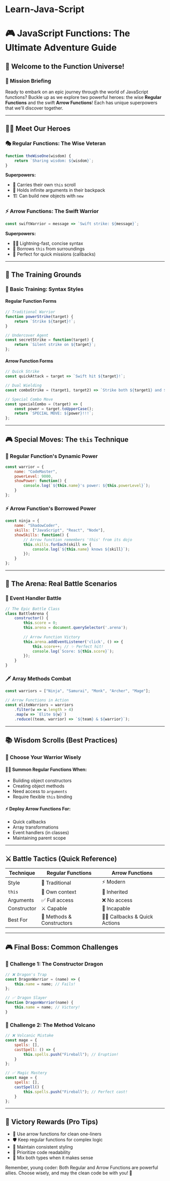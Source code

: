 # Learn-Java-Script

# 🎮 JavaScript Functions: The Ultimate Adventure Guide

## 🌟 Welcome to the Function Universe!

### 🎯 Mission Briefing
Ready to embark on an epic journey through the world of JavaScript functions? Buckle up as we explore two powerful heroes: the wise **Regular Functions** and the swift **Arrow Functions**! Each has unique superpowers that we'll discover together.

---

## 🦸‍♂️ Meet Our Heroes

### 🎭 Regular Functions: The Wise Veteran
```javascript
function theWiseOne(wisdom) {
    return `Sharing wisdom: ${wisdom}`;
}
```
**Superpowers:**
- 📜 Carries their own `this` scroll
- 🎒 Holds infinite arguments in their backpack
- 🏗️ Can build new objects with `new`

### ⚡ Arrow Functions: The Swift Warrior
```javascript
const swiftWarrior = message => `Swift strike: ${message}`;
```
**Superpowers:**
- 🏃‍♂️ Lightning-fast, concise syntax
- 🔗 Borrows `this` from surroundings
- 🎯 Perfect for quick missions (callbacks)

---

## 🏰 The Training Grounds

### 💫 Basic Training: Syntax Styles

#### Regular Function Forms
```javascript
// Traditional Warrior
function powerStrike(target) {
    return `Strike ${target}!`;
}

// Undercover Agent
const secretStrike = function(target) {
    return `Silent strike on ${target}`;
};
```

#### Arrow Function Forms
```javascript
// Quick Strike
const quickAttack = target => `Swift hit ${target}!`;

// Dual Wielding
const comboStrike = (target1, target2) => `Strike both ${target1} and ${target2}!`;

// Special Combo Move
const specialCombo = (target) => {
    const power = target.toUpperCase();
    return `SPECIAL MOVE: ${power}!!!`;
};
```

---

## 🎮 Special Moves: The `this` Technique

### 🎯 Regular Function's Dynamic Power
```javascript
const warrior = {
    name: "CodeMaster",
    powerLevel: 9000,
    showPower: function() {
        console.log(`${this.name}'s power: ${this.powerLevel}`);
    }
};
```

### ⚡ Arrow Function's Borrowed Power
```javascript
const ninja = {
    name: "ShadowCoder",
    skills: ["JavaScript", "React", "Node"],
    showSkills: function() {
        // Arrow function remembers 'this' from its dojo
        this.skills.forEach(skill => {
            console.log(`${this.name} knows ${skill}`);
        });
    }
};
```

---

## 🎪 The Arena: Real Battle Scenarios

### 🏹 Event Handler Battle
```javascript
// The Epic Battle Class
class BattleArena {
    constructor() {
        this.score = 0;
        this.arena = document.querySelector('.arena');
        
        // Arrow Function Victory
        this.arena.addEventListener('click', () => {
            this.score++; // ✨ Perfect hit!
            console.log(`Score: ${this.score}`);
        });
    }
}
```

### 🗡️ Array Methods Combat
```javascript
const warriors = ["Ninja", "Samurai", "Monk", "Archer", "Mage"];

// Arrow Functions in Action
const eliteWarriors = warriors
    .filter(w => w.length > 4)
    .map(w => `Elite ${w}`)
    .reduce((team, warrior) => `${team} & ${warrior}`);
```

---

## 📚 Wisdom Scrolls (Best Practices)

### 📜 Choose Your Warrior Wisely

#### 🦸‍♂️ Summon Regular Functions When:
- Building object constructors
- Creating object methods
- Need access to `arguments`
- Require flexible `this` binding

#### ⚡ Deploy Arrow Functions For:
- Quick callbacks
- Array transformations
- Event handlers (in classes)
- Maintaining parent scope

---

## ⚔️ Battle Tactics (Quick Reference)

| Technique | Regular Functions | Arrow Functions |
|-----------|------------------|-----------------|
| Style | 📜 Traditional | ⚡ Modern |
| `this` | 🎯 Own context | 🔗 Inherited |
| Arguments | ✅ Full access | ❌ No access |
| Constructor | ⚔️ Capable | 🚫 Incapable |
| Best For | 🏰 Methods & Constructors | 🏃‍♂️ Callbacks & Quick Actions |

---

## 🎮 Final Boss: Common Challenges

### 🐉 Challenge 1: The Constructor Dragon
```javascript
// ❌ Dragon's Trap
const DragonWarrior = (name) => {
    this.name = name; // Fails!
};

// ✅ Dragon Slayer
function DragonWarrior(name) {
    this.name = name; // Victory!
}
```

### 🌋 Challenge 2: The Method Volcano
```javascript
// ❌ Volcanic Mistake
const mage = {
    spells: [],
    castSpell: () => {
        this.spells.push("Fireball"); // Eruption!
    }
};

// ✅ Magic Mastery
const mage = {
    spells: [],
    castSpell() {
        this.spells.push("Fireball"); // Perfect cast!
    }
};
```

---

## 🎉 Victory Rewards (Pro Tips)
- 🎯 Use arrow functions for clean one-liners
- 🛡️ Keep regular functions for complex logic
- 🎨 Maintain consistent styling
- 📖 Prioritize code readability
- 🤝 Mix both types when it makes sense

Remember, young coder: Both Regular and Arrow Functions are powerful allies. Choose wisely, and may the clean code be with you! 🌟
